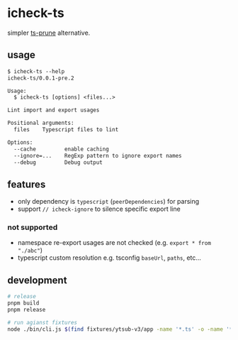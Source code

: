 # icheck-ts

simpler [ts-prune](https://github.com/nadeesha/ts-prune) alternative.

## usage

<!--
%template-in-begin:help%

```txt
$ icheck-ts --help
{% node ./bin/cli.js --help %}
```

%template-in-end:help%
-->

<!-- %template-out-begin:help% -->

```txt
$ icheck-ts --help
icheck-ts/0.0.1-pre.2

Usage:
  $ icheck-ts [options] <files...>

Lint import and export usages

Positional arguments:
  files    Typescript files to lint

Options:
  --cache         enable caching
  --ignore=...    RegExp pattern to ignore export names
  --debug         Debug output
```

<!-- %template-out-end:help% -->

## features

- only dependency is `typescript` (`peerDependencies`) for parsing
- support `// icheck-ignore` to silence specific export line

### not supported

- namespace re-export usages are not checked (e.g. `export * from "./abc"`)
- typescript custom resolution e.g. tsconfig `baseUrl`, `paths`, etc...

## development

```sh
# release
pnpm build
pnpm release

# run agianst fixtures
node ./bin/cli.js $(find fixtures/ytsub-v3/app -name '*.ts' -o -name '*.tsx')
```
